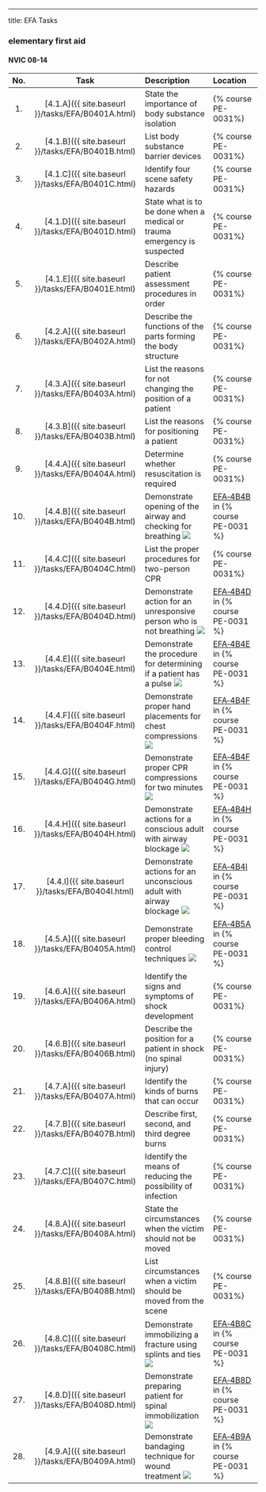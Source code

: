 ---
title: EFA Tasks


### elementary first aid

#### NVIC 08-14

| No.   | Task | Description | Location |
|:-----:|:----:|:------------|:-------|
| 1. | [4.1.A]({{ site.baseurl }}/tasks/EFA/B0401A.html) | State the importance of body substance isolation | {% course PE-0031%}|
| 2. | [4.1.B]({{ site.baseurl }}/tasks/EFA/B0401B.html) | List body substance barrier devices | {% course PE-0031%}|
| 3. | [4.1.C]({{ site.baseurl }}/tasks/EFA/B0401C.html) | Identify four scene safety hazards | {% course PE-0031%}|
| 4. | [4.1.D]({{ site.baseurl }}/tasks/EFA/B0401D.html) | State what is to be done when a medical or trauma emergency is suspected | {% course PE-0031%}|
| 5. | [4.1.E]({{ site.baseurl }}/tasks/EFA/B0401E.html) | Describe patient assessment procedures in order | {% course PE-0031%}|
| 6. | [4.2.A]({{ site.baseurl }}/tasks/EFA/B0402A.html) | Describe the functions of the parts forming the body structure | {% course PE-0031%}|
| 7. | [4.3.A]({{ site.baseurl }}/tasks/EFA/B0403A.html) | List the reasons for not changing the position of a patient | {% course PE-0031%}|
| 8. | [4.3.B]({{ site.baseurl }}/tasks/EFA/B0403B.html) | List the reasons for positioning a patient | {% course PE-0031%}|
| 9. | [4.4.A]({{ site.baseurl }}/tasks/EFA/B0404A.html) | Determine whether resuscitation is required | {% course PE-0031%}|
| 10. | [4.4.B]({{ site.baseurl }}/tasks/EFA/B0404B.html) | Demonstrate opening of the airway and checking for breathing ![]({{site.baseurl}}/assets/images/new.jpg)  | [EFA‑4B4B]({{site.baseurl}}/assessments/Common/EFA-4B4B) in {% course PE-0031 %} |
| 11. | [4.4.C]({{ site.baseurl }}/tasks/EFA/B0404C.html) | List the proper procedures for two-person CPR | {% course PE-0031%}|
| 12. | [4.4.D]({{ site.baseurl }}/tasks/EFA/B0404D.html) | Demonstrate action for an unresponsive person who is not breathing ![]({{site.baseurl}}/assets/images/new.jpg)  | [EFA‑4B4D]({{site.baseurl}}/assessments/Common/EFA-4B4D) in {% course PE-0031 %} |
| 13. | [4.4.E]({{ site.baseurl }}/tasks/EFA/B0404E.html) | Demonstrate the procedure for determining if a patient has a pulse ![]({{site.baseurl}}/assets/images/new.jpg)  | [EFA‑4B4E]({{site.baseurl}}/assessments/Common/EFA-4B4E) in {% course PE-0031 %} |
| 14. | [4.4.F]({{ site.baseurl }}/tasks/EFA/B0404F.html) | Demonstrate proper hand placements for chest compressions ![]({{site.baseurl}}/assets/images/new.jpg)  | [EFA‑4B4F]({{site.baseurl}}/assessments/Common/EFA-4B4F) in {% course PE-0031 %} |
| 15. | [4.4.G]({{ site.baseurl }}/tasks/EFA/B0404G.html) | Demonstrate proper CPR compressions for two minutes ![]({{site.baseurl}}/assets/images/new.jpg)  | [EFA‑4B4F]({{site.baseurl}}/assessments/Common/EFA-4B4F) in {% course PE-0031 %} |
| 16. | [4.4.H]({{ site.baseurl }}/tasks/EFA/B0404H.html) | Demonstrate actions for a conscious adult with airway blockage ![]({{site.baseurl}}/assets/images/new.jpg)  | [EFA‑4B4H]({{site.baseurl}}/assessments/Common/EFA-4B4H) in {% course PE-0031 %} |
| 17. | [4.4.I]({{ site.baseurl }}/tasks/EFA/B0404I.html) | Demonstrate actions for an unconscious adult with airway blockage ![]({{site.baseurl}}/assets/images/new.jpg)  | [EFA‑4B4I]({{site.baseurl}}/assessments/Common/EFA-4B4I) in {% course PE-0031 %} |
| 18. | [4.5.A]({{ site.baseurl }}/tasks/EFA/B0405A.html) | Demonstrate proper bleeding control techniques ![]({{site.baseurl}}/assets/images/new.jpg)  | [EFA‑4B5A]({{site.baseurl}}/assessments/Common/EFA-4B5A) in {% course PE-0031 %} |
| 19. | [4.6.A]({{ site.baseurl }}/tasks/EFA/B0406A.html) | Identify the signs and symptoms of shock development | {% course PE-0031%}|
| 20. | [4.6.B]({{ site.baseurl }}/tasks/EFA/B0406B.html) | Describe the position for a patient in shock (no spinal injury) | {% course PE-0031%}|
| 21. | [4.7.A]({{ site.baseurl }}/tasks/EFA/B0407A.html) | Identify the kinds of burns that can occur | {% course PE-0031%}|
| 22. | [4.7.B]({{ site.baseurl }}/tasks/EFA/B0407B.html) | Describe first, second, and third degree burns | {% course PE-0031%}|
| 23. | [4.7.C]({{ site.baseurl }}/tasks/EFA/B0407C.html) | Identify the means of reducing the possibility of infection | {% course PE-0031%}|
| 24. | [4.8.A]({{ site.baseurl }}/tasks/EFA/B0408A.html) | State the circumstances when the victim should not be moved | {% course PE-0031%}|
| 25. | [4.8.B]({{ site.baseurl }}/tasks/EFA/B0408B.html) | List circumstances when a victim should be moved from the scene | {% course PE-0031%}|
| 26. | [4.8.C]({{ site.baseurl }}/tasks/EFA/B0408C.html) | Demonstrate immobilizing a fracture using splints and ties ![]({{site.baseurl}}/assets/images/new.jpg)  | [EFA‑4B8C]({{site.baseurl}}/assessments/Common/EFA-4B8C) in {% course PE-0031 %} |
| 27. | [4.8.D]({{ site.baseurl }}/tasks/EFA/B0408D.html) | Demonstrate preparing patient for spinal immobilization ![]({{site.baseurl}}/assets/images/new.jpg)  | [EFA‑4B8D]({{site.baseurl}}/assessments/Common/EFA-4B8D) in {% course PE-0031 %} |
| 28. | [4.9.A]({{ site.baseurl }}/tasks/EFA/B0409A.html) | Demonstrate bandaging technique for wound treatment ![]({{site.baseurl}}/assets/images/new.jpg)  | [EFA‑4B9A]({{site.baseurl}}/assessments/Common/EFA-4B9A) in {% course PE-0031 %} |

